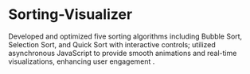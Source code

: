 # Sorting-Visualizer
Developed and optimized five sorting algorithms including Bubble Sort, Selection Sort, and Quick Sort with interactive controls; utilized asynchronous JavaScript to provide smooth animations and real-time visualizations, enhancing user engagement .

